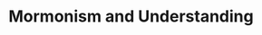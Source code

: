 # Mormonism and Understanding

<!--

* // ..
* // !!!!! https://www.wor.org/book/3654/the-second-resurrection
* // ..
* // !!!!! https://www.pursuegod.org/how-would-jesus-relate-to-mormons/
* // ..

-->